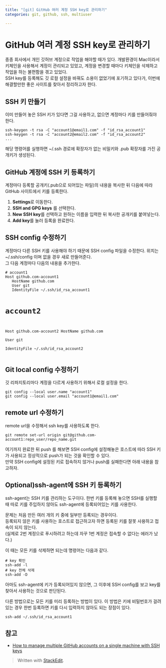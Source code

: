 ```yaml
---
title: "[git] GitHub 여러 계정 SSH key로 관리하기"
categories: git, github, ssh, multiuser

---
```


<h1 id="github-여러-계정-ssh-key로-관리하기">GitHub 여러 계정 SSH key로 관리하기</h1>
<p>종종 회사에서 개인 깃허브 계정으로 작업을 해야할 때가 있다. 개발환경이 Mac이라서 키체인을 사용해서 계정이 관리되고 있었고, 계정을 변경할 때마다 키체인을 삭제하고 작업을 하는 불편함을 겪고 있었다.<br>
SSH key를 등록해도 깃 로컬 설정을 바꿔도 소용이 없었기에 포기하고 있다가, 이번에 해결할만한 좋은 사이트를 찾아서 정리하고자 한다.</p>
<h2 id="ssh-키-만들기">SSH 키 만들기</h2>
<p>이미 만들어 놓은 SSH 키가 있다면 그걸 사용하고, 없으면 계정마다 키를 만들어줘야 한다.</p>
<pre><code>ssh-keygen -t rsa -C "account1@email1.com" -f "id_rsa_account1"
ssh-keygen -t rsa -C "account2@email2.com" -f "id_rsa_account2"
...
</code></pre>
<p>해당 명령어를 실행하면 ~/.ssh 경로에 확장자가 없는 비밀키와 .pub 확장자를 가진 공개키가 생성된다.</p>
<h2 id="github-계정에-ssh-키-등록하기">GitHub 계정에 SSH 키 등록하기</h2>
<p>계정마다 등록할 공개키(.pub으로 되어있는 파일)의 내용을 복사한 뒤 다음에 따라 GitHub 사이트에서 키를 등록한다.</p>
<ol>
<li><strong>Settings</strong>로 이동한다.</li>
<li><strong>SSH and GPG keys</strong> 를 선택한다.</li>
<li><strong>New SSH key</strong>를 선택하고 원하는 이름을 입력한 뒤 복사한 공개키를 붙여넣는다.</li>
<li><strong>Add key</strong>를 눌러 등록을 완료한다.</li>
</ol>
<h2 id="ssh-config-수정하기">SSH config 수정하기</h2>
<p>계정마다 다른 SSH 키를 사용해야 하기 때문에 SSH config 파일을 수정한다. 위치는 ~/.ssh/config 이며 없을 경우 새로 만들어준다.<br>
그 다음 계정마다 다음의 내용을 추가한다.</p>
<pre><code># account1  
Host github.com-account1
   HostName github.com  
   User git  
   IdentityFile ~/.ssh/id_rsa_account1
   
# account2
Host github.com-account2
   HostName github.com  
   User git  
   IdentityFile ~/.ssh/id_rsa_account2
</code></pre>
<h2 id="git-local-config-수정하기">Git local config 수정하기</h2>
<p>깃 리파지토리마다 계정을 다르게 사용하기 위해서 로컬 설정을 한다.</p>
<pre><code>git config --local user.name "account1"
git config --local user.email "account1@email1.com"
</code></pre>
<h2 id="remote-url-수정하기">remote url 수정하기</h2>
<p>remote url을 수정해서 ssh key를 사용하도록 한다.</p>
<pre><code>git remote set-url origin git@github.com-account1:repo_user/repo_name.git
</code></pre>
<p>여기까지 완료한 뒤 push 를 해보면 SSH config에 설정해놓은 호스트에 따라 SSH 키가 사용되고 정상적으로 push가 되는 것을 확인할 수 있다.<br>
만약 SSH config에 설정된 키로 접속하지 않거나 push를 실패한다면 아래 내용을 참고하자.</p>
<h2 id="optionalssh-agent에-ssh-키-등록하기">Optional)ssh-agent에 SSH 키 등록하기</h2>
<p>ssh-agent는 SSH 키를 관리하는 도구이다. 한번 키를 등록해 놓으면 SSH를 실행할 때 따로 키를 주입하지 않아도 ssh-agent에 등록되어있는 키를 사용한다.</p>
<p>문제는 처음 만든 여러 개의 키 중에 일부만 등록되는 경우이다.<br>
등록되지 않은 키를 사용하는 호스트로 접근하고자 하면 등록된 키를 잘못 사용하고 접속이 되지 않는다.<br>
(실제로 2번 계정으로 푸시하려고 하는데 자꾸 1번 계정은 접속할 수 없다는 에러가 났다.)</p>
<p>이 때는 모든 키를 삭제하면 되는데 명령어는 다음과 같다.</p>
<pre><code># key 확인
ssh-add -l
# key 전체 삭제
ssh-add -D
</code></pre>
<p>아마도 ssh-agent에 키가 등록되어있지 않으면, 그 이후에 SSH config를 보고 key를 찾아서 사용하는 것으로 판단된다.</p>
<p>다른 방법으로는 모든 키를 미리 등록하는 방법이 있다. 이 방법은 키에 비밀번호가 걸려있는 경우 한번 등록하면 키를 다시 입력하지 않아도 되는 장점이 있다.</p>
<pre><code>ssh-add ~/.ssh/id_rsa_account1
</code></pre>
<h2 id="참고">참고</h2>
<ul>
<li><a href="https://medium.freecodecamp.org/manage-multiple-github-accounts-the-ssh-way-2dadc30ccaca">How to manage multiple GitHub accounts on a single machine with SSH keys</a></li>
</ul>
<blockquote>
<p>Written with <a href="https://stackedit.io/">StackEdit</a>.</p>
</blockquote>

